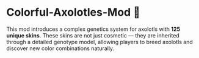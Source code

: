 # Colorful-Axolotles-Mod 🧬

This mod introduces a complex genetics system for axolotls with **125 unique skins**. These skins are not just cosmetic — they are inherited through a detailed genotype model, allowing players to breed axolotls and discover new color combinations naturally.